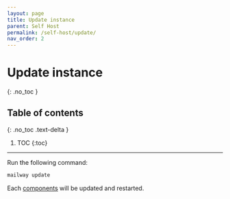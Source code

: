 ```yaml
---
layout: page
title: Update instance
parent: Self Host
permalink: /self-host/update/
nav_order: 2
---
```


# Update instance
{: .no_toc }

## Table of contents
{: .no_toc .text-delta }

1. TOC
{:toc}

---


Run the following command:

```sh
mailway update
```

Each [components] will be updated and restarted.

[components]: /self-host/components
